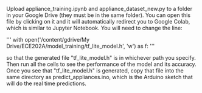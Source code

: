 Upload appliance_training.ipynb and appliance_dataset_new.py to a folder in your Google Drive (they must be in the same folder). You can open this file by clicking on it and it will automatically redirect you to Google Colab, which is similar to Jupyter Notebook. You will need to change the line: 

''' with open('/content/gdrive/My Drive/ECE202A/model_training/tf_lite_model.h', 'w') as f: '''

so that the generated file "tf_lite_model.h" is in whichever path you specify. Then run all the cells to see the performance of the model and its accuracy. Once you see that "tf_lite_model.h" is generated, copy that file into the same directory as predict_appliances.ino, which is the Arduino sketch that will do the real time predictions.
